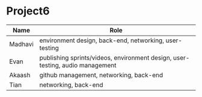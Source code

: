 # Project6


Name | Role |
--- | ---
Madhavi | environment design, back-end, networking, user-testing
Evan | publishing sprints/videos, environment design, user-testing, audio management
Akaash | github management, networking, back-end
Tian | networking, back-end
